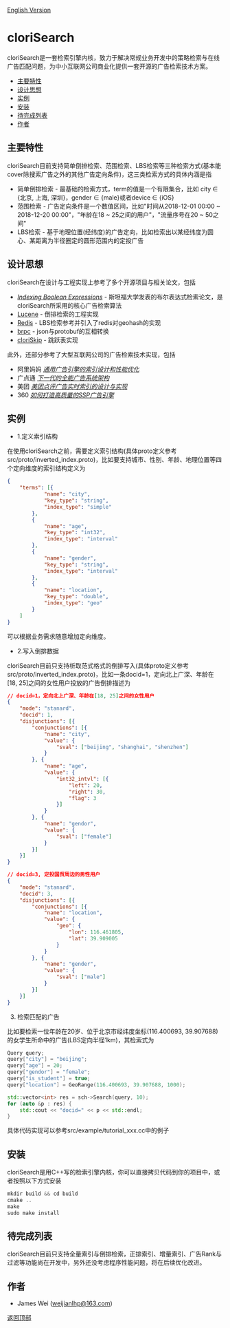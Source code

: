 [English Version](README.md)

cloriSearch<div id="top"></div>
==========

cloriSearch是一套检索引擎内核，致力于解决常规业务开发中的策略检索与在线广告匹配问题，为中小互联网公司商业化提供一套开源的广告检索技术方案。

* [主要特性](#features)
* [设计思想](#design)
* [实例](#usage)
* [安装](#install)
* [待完成列表](#todo)
* [作者](#authors)

## 主要特性<div id="features"></div>

cloriSearch目前支持简单倒排检索、范围检索、LBS检索等三种检索方式(基本能cover除搜索广告之外的其他广告定向条件)，这三类检索方式的具体内涵是指

* 简单倒排检索 - 最基础的检索方式，term的值是一个有限集合，比如 city ∈ {北京, 上海, 深圳}，gender ∈ {male}或者device ∈ {iOS}
* 范围检索 - 广告定向条件是一个数值区间，比如"时间从2018-12-01 00:00 ~ 2018-12-20 00:00"，"年龄在18 ~ 25之间的用户"，"流量序号在20 ~ 50之间"
* LBS检索 - 基于地理位置(经纬度)的广告定向，比如检索出以某经纬度为圆心、某距离为半径圈定的圆形范围内的定投广告

## 设计思想<div id="design"></div>

cloriSearch在设计与工程实现上参考了多个开源项目与相关论文，包括

* *[Indexing Boolean Expressions](http://theory.stanford.edu/~sergei/papers/vldb09-indexing.pdf)* - 斯坦福大学发表的布尔表达式检索论文，是cloriSearch所采用的核心广告检索算法
* [Lucene](http://lucene.apache.org/) - 倒排检索的工程实现 
* [Redis](https://github.com/antirez/redis.git) - LBS检索参考并引入了redis对geohash的实现
* [brpc](https://github.com/brpc/brpc.git) - json与protobuf的互相转换
* [cloriSkip](https://github.com/shpilu/cloriSkip.git) - 跳跃表实现

此外，还部分参考了大型互联网公司的广告检索技术实现，包括

* 阿里妈妈 *[通用广告引擎的索引设计和性能优化](http://60.205.189.117/%E9%80%9A%E7%94%A8%E5%B9%BF%E5%91%8A%E5%BC%95%E6%93%8E%E7%9A%84%E7%B4%A2%E5%BC%95%E8%AE%BE%E8%AE%A1%E5%92%8C%E6%80%A7%E8%83%BD%E4%BC%98%E5%8C%96.pdf)* 
* 广点通 *[下一代的全能广告系统架构](http://djt.qq.com/article/view/1556)*
* 美团 *[美团点评广告实时索引的设计与实现](https://blog.csdn.net/MeituanTech/article/details/80415658)*
* 360 *[如何打造高质量的SSP广告引擎](https://blog.csdn.net/ZVAyIVqt0UFji/article/details/78934524)*

## 实例<div id="usage"></div>

* 1.定义索引结构

在使用cloriSearch之前，需要定义索引结构(具体proto定义参考src/proto/inverted_index.proto)，比如要支持城市、性别、年龄、地理位置等四个定向维度的索引结构定义为

```json
{
    "terms": [{
            "name": "city",
            "key_type": "string",
            "index_type": "simple"
        },
        {
            "name": "age",
            "key_type": "int32",
            "index_type": "interval"
        },
        {
            "name": "gender",
            "key_type": "string",
            "index_type": "interval"
        },
        {
            "name": "location",
            "key_type": "double",
            "index_type": "geo"
        }
    ]
}
```
可以根据业务需求随意增加定向维度。

* 2.写入倒排数据

cloriSearch目前只支持析取范式格式的倒排写入(具体proto定义参考src/proto/inverted_index.proto)，比如一条docid=1，定向北上广深、年龄在[18, 25]之间的女性用户投放的广告倒排描述为

```json
// docid=1，定向北上广深、年龄在[18, 25]之间的女性用户
{
    "mode": "stanard",
    "docid": 1,
    "disjunctions": [{
        "conjunctions": [{
            "name": "city",
            "value": {
                "sval": ["beijing", "shanghai", "shenzhen"]
            }
        }, {
            "name": "age",
            "value": {
                "int32_intvl": [{
                    "left": 20,
                    "right": 30,
                    "flag": 3
                }]
            }
        }, {
            "name": "gendor",
            "value": {
                "sval": ["female"]
            }
        }]
    }]
}

// docid=3, 定投国贸周边的男性用户
{
    "mode": "stanard",
    "docid": 3,
    "disjunctions": [{
        "conjunctions": [{
            "name": "location",
            "value": {
                "geo": {
                    "lon": 116.461805,
                    "lat": 39.909005
                }
            }
        }, {
            "name": "gender",
            "value": {
                "sval": ["male"]
            }
        }]
    }]
}
```

3. 检索匹配的广告

比如要检索一位年龄在20岁、位于北京市经纬度坐标(116.400693, 39.907688)的女学生所命中的广告(LBS定向半径1km)，其检索式为

```C++
Query query;
query["city"] = "beijing";
query["age"] = 20; 
query["gendor"] = "female";
query["is_student"] = true;
query["location"] = GeoRange(116.400693, 39.907688, 1000);

std::vector<int> res = sch->Search(query, 10);
for (auto &p : res) {                                                                                                                 
    std::cout << "docid=" << p << std::endl;
} 

```
具体代码实现可以参考src/example/tutorial_xxx.cc中的例子

## 安装<div id="install"></div>

cloriSearch是用C++写的检索引擎内核，你可以直接拷贝代码到你的项目中，或者按照以下方式安装

```C++
mkdir build && cd build
cmake ..
make
sudo make install
```
## 待完成列表

cloriSearch目前只支持全量索引与倒排检索，正排索引、增量索引、广告Rank与过滤等功能尚在开发中，另外还没考虑程序性能问题，将在后续优化改进。

## 作者 <div id="authors"></div>

* James Wei (weijianlhp@163.com)   

[返回顶部](#top)

